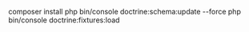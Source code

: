 composer install
php bin/console doctrine:schema:update --force
php bin/console doctrine:fixtures:load